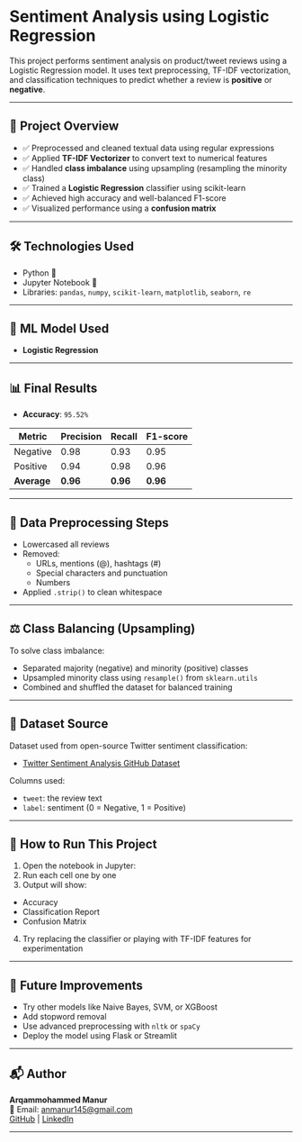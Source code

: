 # Sentiment Analysis using Logistic Regression

This project performs sentiment analysis on product/tweet reviews using a Logistic Regression model. It uses text preprocessing, TF-IDF vectorization, and classification techniques to predict whether a review is **positive** or **negative**.

---

## 📌 Project Overview

- ✅ Preprocessed and cleaned textual data using regular expressions
- ✅ Applied **TF-IDF Vectorizer** to convert text to numerical features
- ✅ Handled **class imbalance** using upsampling (resampling the minority class)
- ✅ Trained a **Logistic Regression** classifier using scikit-learn
- ✅ Achieved high accuracy and well-balanced F1-score
- ✅ Visualized performance using a **confusion matrix**

---

## 🛠️ Technologies Used

- Python 🐍  
- Jupyter Notebook 📓  
- Libraries: `pandas`, `numpy`, `scikit-learn`, `matplotlib`, `seaborn`, `re`

---

## 🧠 ML Model Used

- **Logistic Regression**

---

## 📊 Final Results

- **Accuracy**: `95.52%`

| Metric     | Precision | Recall | F1-score |
|------------|-----------|--------|----------|
| Negative   | 0.98      | 0.93   | 0.95     |
| Positive   | 0.94      | 0.98   | 0.96     |
| **Average**| **0.96**  | **0.96**| **0.96** |

---

## 🧼 Data Preprocessing Steps

- Lowercased all reviews
- Removed:
  - URLs, mentions (@), hashtags (#)
  - Special characters and punctuation
  - Numbers
- Applied `.strip()` to clean whitespace

---

## ⚖️ Class Balancing (Upsampling)

To solve class imbalance:
- Separated majority (negative) and minority (positive) classes
- Upsampled minority class using `resample()` from `sklearn.utils`
- Combined and shuffled the dataset for balanced training

---

## 📁 Dataset Source

Dataset used from open-source Twitter sentiment classification:
- [Twitter Sentiment Analysis GitHub Dataset](https://github.com/dD2405/Twitter_Sentiment_Analysis)

Columns used:
- `tweet`: the review text
- `label`: sentiment (0 = Negative, 1 = Positive)

---

## 🧪 How to Run This Project

1. Open the notebook in Jupyter:
2. Run each cell one by one
3. Output will show:
- Accuracy
- Classification Report
- Confusion Matrix
4. Try replacing the classifier or playing with TF-IDF features for experimentation

---

## 🤖 Future Improvements

- Try other models like Naive Bayes, SVM, or XGBoost
- Add stopword removal
- Use advanced preprocessing with `nltk` or `spaCy`
- Deploy the model using Flask or Streamlit

---

## 📬 Author

**Arqammohammed Manur**  
📧 Email: anmanur145@gmail.com  
[GitHub](https://github.com/Arqam-M) | [LinkedIn](https://linkedin.com/in/arqammohammed-manur-10a068211)

---
